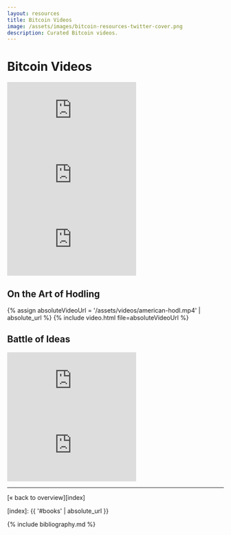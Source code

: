 ```yaml
---
layout: resources
title: Bitcoin Videos
image: /assets/images/bitcoin-resources-twitter-cover.png
description: Curated Bitcoin videos.
---
```


# Bitcoin Videos

<div class="flex-vid">
  <iframe src="https://www.youtube-nocookie.com/embed/xLYYh4aPXAM" frameborder="0" allow="accelerometer; autoplay; clipboard-write; encrypted-media; gyroscope; picture-in-picture" allowfullscreen></iframe>
</div>

<div class="flex-vid">
  <iframe src="https://www.youtube-nocookie.com/embed/NoobUKNttmw" frameborder="0" allow="accelerometer; autoplay; clipboard-write; encrypted-media; gyroscope; picture-in-picture" allowfullscreen></iframe>
</div>

<div class="flex-vid">
  <iframe src="https://www.youtube-nocookie.com/embed/7vl_ziH6OJo" frameborder="0" allow="accelerometer; autoplay; clipboard-write; encrypted-media; gyroscope; picture-in-picture" allowfullscreen></iframe>
</div>


## On the Art of Hodling
{% assign absoluteVideoUrl = '/assets/videos/american-hodl.mp4' | absolute_url %}
{% include video.html file=absoluteVideoUrl %}


## Battle of Ideas

<div class="flex-vid">
  <iframe src="https://www.youtube-nocookie.com/embed/QwqnRYPcrl0" frameborder="0" allow="accelerometer; autoplay; clipboard-write; encrypted-media; gyroscope; picture-in-picture" allowfullscreen></iframe>
</div>

<div class="flex-vid">
  <iframe src="https://www.youtube-nocookie.com/embed/GTQnarzmTOc" frameborder="0" allow="accelerometer; autoplay; clipboard-write; encrypted-media; gyroscope; picture-in-picture" allowfullscreen></iframe>
</div>

---

[« back to overview][index]

[index]: {{ '#books' | absolute_url }}

{% include bibliography.md %}
